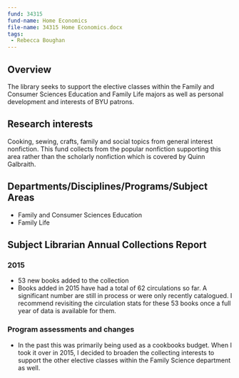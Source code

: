 ```yaml
---
fund: 34315
fund-name: Home Economics
file-name: 34315 Home Economics.docx
tags:
 - Rebecca Boughan
---
```


## Overview

The library seeks to support the elective classes within the Family and Consumer Sciences Education and Family Life majors as well as personal development and interests of BYU patrons.

## Research interests

Cooking, sewing, crafts, family and social topics from general interest nonfiction. This fund collects from the popular nonfiction supporting this area rather than the scholarly nonfiction which is covered by Quinn Galbraith.

## Departments/Disciplines/Programs/Subject Areas

- Family and Consumer Sciences Education
- Family Life

## Subject Librarian Annual Collections Report

### 2015

- 53 new books added to the collection
- Books added in 2015 have had a total of 62 circulations so far. A significant number are still in process or were only recently catalogued. I recommend revisiting the circulation stats for these 53 books once a full year of data is available for them.

### Program assessments and changes

- In the past this was primarily being used as a cookbooks budget. When I took it over in 2015, I decided to broaden the collecting interests to support the other elective classes within the Family Science department as well.
